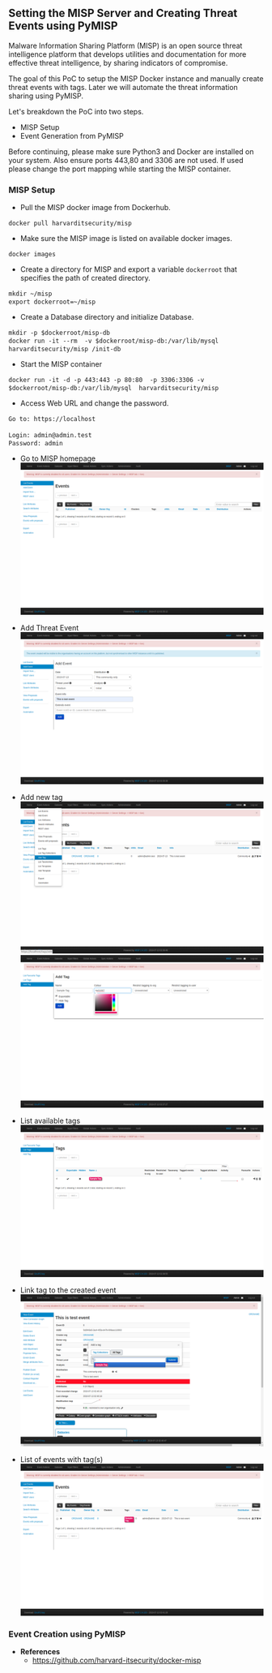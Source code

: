 ## Setting the MISP Server and Creating Threat Events using PyMISP

Malware Information Sharing Platform (MISP) is an open source threat intelligence platform that develops utilities and documentation for more effective threat intelligence, by sharing indicators of compromise. 

The goal of this PoC to setup the MISP Docker instance and manually create threat events with tags. Later we will automate the threat information sharing using PyMISP. 

Let's breakdown the PoC into two steps.
*    MISP Setup
*    Event Generation from PyMISP

Before continuing, please make sure Python3 and Docker are installed on your system. Also ensure ports 443,80 and 3306 are not used. If used please change the port mapping while starting the MISP container. 
 


### MISP Setup
    
*   Pull the MISP docker image from Dockerhub.
```
docker pull harvarditsecurity/misp
```

*  Make sure the MISP image is listed on available docker images.
```
docker images
```

*  Create a directory for MISP and  export a variable `dockerroot`  that specifies the path of created directory.
```
mkdir ~/misp
export dockerroot=~/misp
```

*  Create a Database directory and initialize Database.
```
mkdir -p $dockerroot/misp-db
docker run -it --rm  -v $dockerroot/misp-db:/var/lib/mysql harvarditsecurity/misp /init-db
```

* Start the MISP container
```
docker run -it -d -p 443:443 -p 80:80  -p 3306:3306 -v $dockerroot/misp-db:/var/lib/mysql  harvarditsecurity/misp
```

* Access Web URL and change the password.
```
Go to: https://localhost 

Login: admin@admin.test
Password: admin
```

* Go to MISP homepage  
![Alt text](./screenshots/misp-home.png?raw=true "MISP Homepage")

* Add Threat Event 
![Alt text](./screenshots/misp-add-event.png?raw=true "Add Threat Event")

* Add new tag  
![Alt text](./screenshots/misp-add-tag-menu.png?raw=true "Add Tag Menu")
![Alt text](./screenshots/misp-add-tag.png?raw=true "Add Tag")                  

* List available tags
![Alt text](./screenshots/misp-list-tags.png?raw=true "List Tags")

* Link tag to the created event
![Alt text](./screenshots/misp-link-tag-event.png?raw=true "Link tag to an event")

* List of events with tag(s)
![Alt text](./screenshots/misp-list-events-with-tag.png?raw=true "List Events+Tags")




### Event Creation using PyMISP



* **References**
    * https://github.com/harvard-itsecurity/docker-misp
